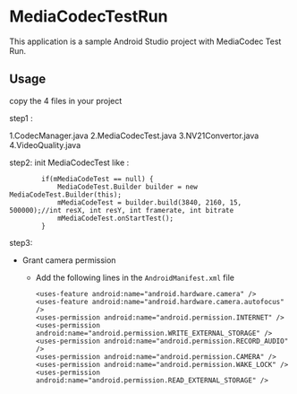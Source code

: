 MediaCodecTestRun
=================================

This application is a sample Android Studio project with MediaCodec Test Run.



Usage
-----

copy the 4 files in your project

step1 : 

1.CodecManager.java
2.MediaCodecTest.java
3.NV21Convertor.java
4.VideoQuality.java

step2:
init MediaCodecTest like : 
```
        if(mMediaCodeTest == null) {
            MediaCodeTest.Builder builder = new MediaCodeTest.Builder(this);
            mMediaCodeTest = builder.build(3840, 2160, 15, 500000);//int resX, int resY, int framerate, int bitrate
            mMediaCodeTest.onStartTest();
        }
```
step3:
* Grant camera permission
  * Add the following lines in the `AndroidManifest.xml` file

    ```
    <uses-feature android:name="android.hardware.camera" />
    <uses-feature android:name="android.hardware.camera.autofocus" />
    <uses-permission android:name="android.permission.INTERNET" />
    <uses-permission android:name="android.permission.WRITE_EXTERNAL_STORAGE" />
    <uses-permission android:name="android.permission.RECORD_AUDIO" />
    <uses-permission android:name="android.permission.CAMERA" />
    <uses-permission android:name="android.permission.WAKE_LOCK" />
    <uses-permission android:name="android.permission.READ_EXTERNAL_STORAGE" />
    ```



